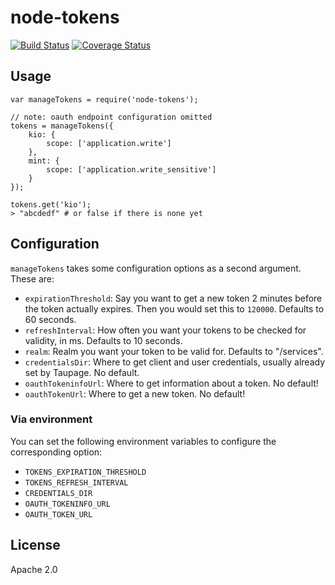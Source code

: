 # node-tokens

[![Build Status](https://travis-ci.org/zalando-stups/node-tokens.svg?branch=master)](https://travis-ci.org/zalando-stups/node-tokens) [![Coverage Status](https://coveralls.io/repos/zalando-stups/node-tokens/badge.svg?branch=master&service=github)](https://coveralls.io/github/zalando-stups/node-tokens?branch=master)


## Usage

~~~
var manageTokens = require('node-tokens');

// note: oauth endpoint configuration omitted
tokens = manageTokens({
    kio: {
        scope: ['application.write']
    },
    mint: {
        scope: ['application.write_sensitive']
    }
});

tokens.get('kio');
> "abcdedf" # or false if there is none yet
~~~

## Configuration

`manageTokens` takes some configuration options as a second argument. These are:

* `expirationThreshold`: Say you want to get a new token 2 minutes before the token actually expires. Then you would set this to `120000`. Defaults to 60 seconds.
* `refreshInterval`: How often you want your tokens to be checked for validity, in ms. Defaults to 10 seconds.
* `realm`: Realm you want your token to be valid for. Defaults to "/services".
* `credentialsDir`: Where to get client and user credentials, usually already set by Taupage. No default.
* `oauthTokeninfoUrl`: Where to get information about a token. No default!
* `oauthTokenUrl`: Where to get a new token. No default!

### Via environment

You can set the following environment variables to configure the corresponding option:

* `TOKENS_EXPIRATION_THRESHOLD`
* `TOKENS_REFRESH_INTERVAL`
* `CREDENTIALS_DIR`
* `OAUTH_TOKENINFO_URL`
* `OAUTH_TOKEN_URL`

## License

Apache 2.0